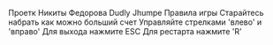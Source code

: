 Проетк Никиты Федорова
Dudly Jhumpe
Правила игры
Старайтесь набрать как можно больший счет
Управляйте стрелками 'влево' и 'вправо'
Для выхода нажмите ESC
Для рестарта нажмите 'R'
